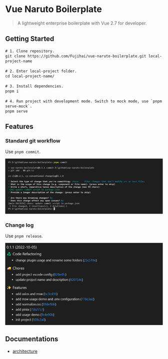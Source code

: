 # Vue Naruto Boilerplate

> A lightweight enterprise boilerplate with Vue 2.7 for developer.

## Getting Started

```
# 1. Clone repository.
git clone https://github.com/Fujihai/vue-naruto-boilerplate.git local-project-name

# 2. Enter local-project folder.
cd local-project-name/

# 3. Install dependencies.
pnpm i

# 4. Run project with development mode. Switch to mock mode, use `pnpm serve-mock`.
pnpm serve
```

## Features

### Standard git workflow

Use `pnpm commit`.

![pnpm commit](docs/imgs/commit.png)

### Change log

Use `pnpm release`.

![pnpm release](docs/imgs/release.png)

## Documentations

* [architecture](docs/architecture.md)
